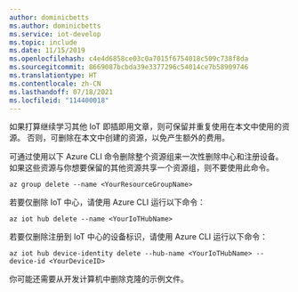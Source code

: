 ```yaml
---
author: dominicbetts
ms.author: dominicbetts
ms.service: iot-develop
ms.topic: include
ms.date: 11/15/2019
ms.openlocfilehash: c4e4d6858ce03c0a7015f6754018c509c738f8da
ms.sourcegitcommit: 8669087bcbda39e3377296c54014ce7b58909746
ms.translationtype: HT
ms.contentlocale: zh-CN
ms.lasthandoff: 07/18/2021
ms.locfileid: "114400018"
---
```

如果打算继续学习其他 IoT 即插即用文章，则可保留并重复使用在本文中使用的资源。 否则，可删除在本文中创建的资源，以免产生额外的费用。

可通过使用以下 Azure CLI 命令删除整个资源组来一次性删除中心和注册设备。 如果这些资源与你想要保留的其他资源共享一个资源组，则不要使用此命令。

```azurecli-interactive
az group delete --name <YourResourceGroupName>
```

若要仅删除 IoT 中心，请使用 Azure CLI 运行以下命令：

```azurecli-interactive
az iot hub delete --name <YourIoTHubName>
```

若要仅删除注册到 IoT 中心的设备标识，请使用 Azure CLI 运行以下命令：

```azurecli-interactive
az iot hub device-identity delete --hub-name <YourIoTHubName> --device-id <YourDeviceID>
```

你可能还需要从开发计算机中删除克隆的示例文件。
